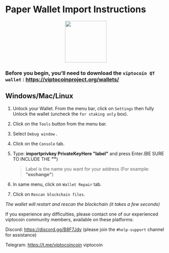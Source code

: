 # Paper Wallet Import Instructions

<p align="center">
    <img src="https://viptocoin.com/index.html"
        height="130">
</p>

### Before you begin, you’ll need to download the `viptocoin QT wallet` : https://viptocoinproject.org/wallets/


## Windows/Mac/Linux 

1. Unlock your Wallet. From the menu bar, click on `Settings` then fully Unlock the wallet (uncheck the `for staking only` box).

2. Click on the `Tools` button from the menu bar.  

3. Select `Debug window` .

4. Click on the `Console` tab. 

5. Type:  **importprivkey PrivateKeyHere "label"**  and press Enter.(BE SURE TO INCLUDE THE **""**)  
	>Label is the name you want for your address (For example: **"exchange"**)
	
6. In same menu, click on `Wallet Repair` tab.

7. Click on `Rescan blockchain files`.

*The wallet will restart and rescan the blockchain (it takes a few seconds)*


If you experience any difficulties, please contact one of our experienced viptocoin community members, available on these platforms: 


Discord: https://discord.gg/B8F7Jdv 
(please join the `#help-support` channel for assistance) 
 
Telegram: https://t.me/viptocoincoin viptocoin
